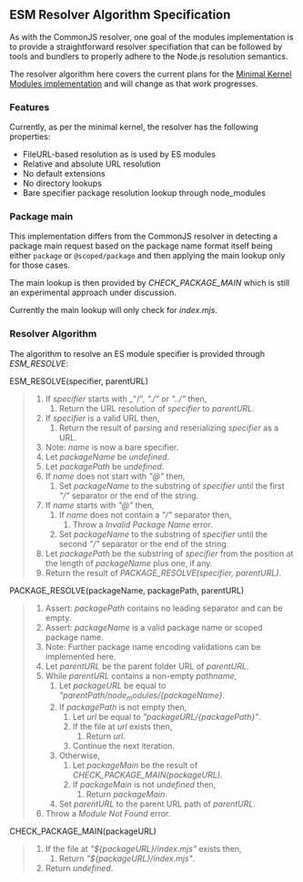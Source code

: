 ## ESM Resolver Algorithm Specification

As with the CommonJS resolver, one goal of the modules implementation is to provide a straightforward resolver specifiation that can be followed by tools and bundlers to properly adhere to the Node.js resolution semantics.

The resolver algorithm here covers the current plans for the [Minimal Kernel Modules implementation](https://github.com/nodejs/modules/blob/master/doc/plan-for-new-modules-implementation.md) and will change as that work progresses.

### Features

Currently, as per the minimal kernel, the resolver has the following properties:

* FileURL-based resolution as is used by ES modules
* Relative and absolute URL resolution
* No default extensions
* No directory lookups
* Bare specifier package resolution lookup through node_modules

### Package main

This implementation differs from the CommonJS resolver in detecting a package main request based on the package name format itself being either `package` or `@scoped/package` and then applying the main lookup only for those cases.

The main lookup is then provided by _CHECK_PACKAGE_MAIN_ which is still an experimental approach under discussion.

Currently the main lookup will only check for _index.mjs_.

### Resolver Algorithm

The algorithm to resolve an ES module specifier is provided through _ESM_RESOLVE_:

ESM_RESOLVE(specifier, parentURL)
> 1. If _specifier_ starts with _"/", _"./"_ or _"../"_ then,
>    1. Return the URL resolution of _specifier_ to _parentURL_.
> 1. If _specifier_ is a valid URL then,
>    1. Return the result of parsing and reserializing _specifier_ as a URL.
> 1. Note: _name_ is now a bare specifier.
> 1. Let _packageName_ be _undefined_.
> 1. Let _packagePath_ be _undefined_.
> 1. If _name_ does not start with _"@"_ then,
>    1. Set _packageName_ to the substring of _specifier_ until the first _"/"_ separator or the end of the string.
> 1. If _name_ starts with _"@"_ then,
>    1. If _name_ does not contain a _"/"_ separator then,
>       1. Throw a _Invalid Package Name_ error.
>    1. Set _packageName_ to the substring of _specifier_ until the second _"/"_ separator or the end of the string.
> 1. Let _packagePath_ be the substring of _specifier_ from the position at the length of _packageName_ plus one, if any.
> 1. Return the result of _PACKAGE_RESOLVE(specifier, parentURL)_.

PACKAGE_RESOLVE(packageName, packagePath, parentURL)
> 1. Assert: _packagePath_ contains no leading separator and can be empty.
> 1. Assert: _packageName_ is a valid package name or scoped package name.
> 1. Note: Further package name encoding validations can be implemented here.
> 1. Let _parentURL_ be the parent folder URL of _parentURL_.
> 1. While _parentURL_ contains a non-empty _pathname_,
>    1. Let _packageURL_ be equal to _"${parentPath}/node_modules/${packageName}_.
>    1. If _packagePath_ is not empty then,
>       1. Let _url_ be equal to _"${packageURL}/${packagePath}"_.
>       1. If the file at _url_ exists then,
>          1. Return _url_.
>       1. Continue the next iteration.
>    1. Otherwise,
>       1. Let _packageMain_ be the result of _CHECK_PACKAGE_MAIN(packageURL)_.
>       1. If _packageMain_ is not _undefined_ then,
>          1. Return _packageMain_.
>    1. Set _parentURL_ to the parent URL path of _parentURL_.
> 1. Throw a _Module Not Found_ error.

CHECK_PACKAGE_MAIN(packageURL)
> 1. If the file at _"${packageURL}/index.mjs"_ exists then,
>    1. Return _"${packageURL}/index.mjs"_.
> 1. Return _undefined_.
